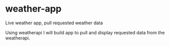 # weather-app

Live weather app, pull requested weather data

Using weatherapi I will build app to pull and display requested data from the weatherapi.
